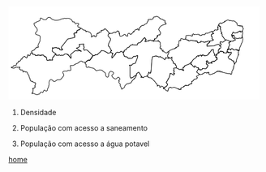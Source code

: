 ![pernambuco](https://raw.githubusercontent.com/harllon/Pernambuco/master/oie_o0VOEh5iY6iu.png)

1. Densidade

2. População com acesso a saneamento

3. População com acesso a água potavel

[home](https://harllon.github.io/Peace_ODS/)
